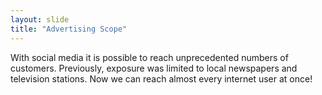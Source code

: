 ```yaml
---
layout: slide
title: "Advertising Scope"
---
```

With social media it is possible to reach unprecedented numbers of customers.
Previously, exposure was limited to local newspapers and television stations.
Now we can reach almost every internet user at once!
